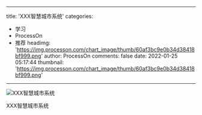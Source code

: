 
---
title: 'XXX智慧城市系统'
categories: 
 - 学习
 - ProcessOn
 - 推荐
headimg: 'https://img.processon.com/chart_image/thumb/60af3bc9e0b34d38418bf999.png'
author: ProcessOn
comments: false
date: 2022-01-25 05:17:44
thumbnail: 'https://img.processon.com/chart_image/thumb/60af3bc9e0b34d38418bf999.png'
---

<div>   
<img class="thumb" alt="XXX智慧城市系统" src="https://img.processon.com/chart_image/thumb/60af3bc9e0b34d38418bf999.png" referrerpolicy="no-referrer">
<p>XXX智慧城市系统</p>  
</div>
            